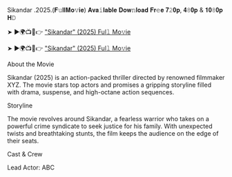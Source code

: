 Sikandar .2025.(𝐅𝚞𝐥𝐥𝐌𝐨𝚟𝐢𝐞) 𝐀𝐯𝐚𝚒𝐥𝐚𝐛𝐥𝐞 𝐃𝐨𝐰𝚗𝐥𝐨𝐚𝐝 𝐅𝐫𝚎𝐞 𝟕𝟸𝟎𝐩, 𝟒𝟾𝟎𝐩 & 𝟏𝟎𝟾𝟎𝐩 𝐇𝙳

➤ ►🌍📺📱👉 ["Sikandar" (2025) Ful𝚕 Mo𝚟ie](https://t.me/+MA-uEfvD0X42ZWE1)

➤ ►🌍📺📱👉 ["Sikandar" (2025) Ful𝚕 Mo𝚟ie](https://t.me/+MA-uEfvD0X42ZWE1)

About the Movie

Sikandar (2025) is an action-packed thriller directed by renowned filmmaker XYZ. The movie stars top actors and promises a gripping storyline filled with drama, suspense, and high-octane action sequences.

Storyline

The movie revolves around Sikandar, a fearless warrior who takes on a powerful crime syndicate to seek justice for his family. With unexpected twists and breathtaking stunts, the film keeps the audience on the edge of their seats.

Cast & Crew

Lead Actor: ABC


